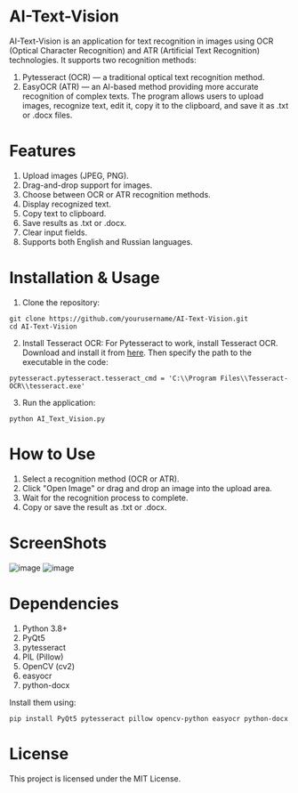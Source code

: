 # AI-Text-Vision
AI-Text-Vision is an application for text recognition in images using OCR (Optical Character Recognition) and ATR (Artificial Text Recognition) technologies. It supports two recognition methods:
1. Pytesseract (OCR) — a traditional optical text recognition method.
2. EasyOCR (ATR) — an AI-based method providing more accurate recognition of complex texts.
The program allows users to upload images, recognize text, edit it, copy it to the clipboard, and save it as .txt or .docx files.

# Features
1. Upload images (JPEG, PNG).
2. Drag-and-drop support for images.
3. Choose between OCR or ATR recognition methods.
4. Display recognized text.
5. Copy text to clipboard.
6. Save results as .txt or .docx.
7. Clear input fields.
8. Supports both English and Russian languages.

# Installation & Usage
1. Clone the repository:
```
git clone https://github.com/yourusername/AI-Text-Vision.git
cd AI-Text-Vision
```
2. Install Tesseract OCR:
For Pytesseract to work, install Tesseract OCR. Download and install it from [here](https://sourceforge.net/projects/tesseract-ocr.mirror/).
Then specify the path to the executable in the code:
```
pytesseract.pytesseract.tesseract_cmd = 'C:\\Program Files\\Tesseract-OCR\\tesseract.exe'
```
3. Run the application:
```
python AI_Text_Vision.py
```
# How to Use
1. Select a recognition method (OCR or ATR).
2. Click "Open Image" or drag and drop an image into the upload area.
3. Wait for the recognition process to complete.
4. Copy or save the result as .txt or .docx.

# ScreenShots
![image](https://github.com/user-attachments/assets/f188cc93-5c84-426b-9cac-363eda1c3add)
![image](https://github.com/user-attachments/assets/745a5aa9-ef40-4bec-867d-1caefff54f2e)


# Dependencies
1. Python 3.8+
2. PyQt5
3. pytesseract
4. PIL (Pillow)
5. OpenCV (cv2)
6. easyocr
7. python-docx

Install them using:
```
pip install PyQt5 pytesseract pillow opencv-python easyocr python-docx
```

# License
This project is licensed under the MIT License.
